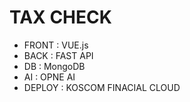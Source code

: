 # TAX CHECK

- FRONT : VUE.js
- BACK : FAST API
- DB : MongoDB
- AI : OPNE AI
- DEPLOY : KOSCOM FINACIAL CLOUD
